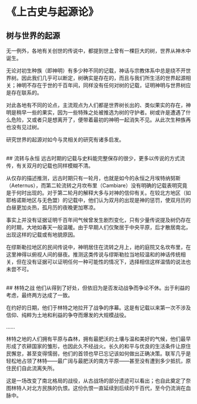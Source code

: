 # 《上古史与起源论》
## 树与世界的起源
无一例外，各地有关创世的传说中，都提到世上曾有一棵巨大的树，世界从神木中诞生。

无论对初生种族（即神明）有多少种不同的记载，神话与宗教体系中总是绕不开世界树。因此我们几乎可以断定，树确实是存在的，而且与我们所生活的世界起源相关；神明不存在于世的千百年间，同样没有任何对树的记载，证明神明与世界树应是存在联系的。

对此各地有不同的论点，主流观点为人们都是世界树长出的、类似果实的存在，神明是稍早一些的果实，因为一些特殊之处被推选为树的守护者。树或许是遭遇了什么危险，又或者只是想离开了，便带着最初的神明一起消失不见。从此次生种族再也没有见过树。

研究世界的起源对如今与灵相关的研究有诸多启发。

<br>
## 流转与永恒
远古时期的记载与史料能完整保存的很少，更多以传说的方式流传，有关双月的记载也同样模糊不清。

从仅存的描述推测，远古时期只有一轮月，也就是如今的永恒之月埃特纳努斯（Aeternus），而第二轮流转之月坎布里（Cambiare）没有明确的记载表明究竟是于何时出现的。对于第二轮月的解释大多与对神的信仰有关。在较北方地区（如耶格诺斯地区与无色盟）的记载中，他们认为双月的出现是神的惩罚，使双月历的白昼更加炎热，孤月历的夜晚更加寒凉。

事实上并没有证据证明千百年间气候曾发生剧烈变化，只有少量传说提及树仍存在的时期，大地如春天一般温暖。由于早期人们仅聚居于中央平原，后才散居南北，出现这样的记载或有地貌原因。

在缪斯勒拉地区的民间传说中，神明居住在流转之月上，祂的庭院又名坎布里，在这里神得以俯视人间的昼夜。推测这类传说与缪斯勒拉当地较温和的神话传统相关，但在没有证据可以证明任何一种可能性的情况下，选择相信这样温情的说法也未尝不可。

<br>
## 林特之战
他们从得到了好处，但依旧为是否发动战争而争论不休。出于利益的考虑，最终两方达成了一致。

在约好的日期，他们于林特之地拉开了战争的序幕。这是有记载以来第一次不涉及信仰、纯粹为土地和利益的争夺而爆发的大规模战役。

……

林特之地的人们拥有平原与森林，拥有最肥沃的土壤与温和美好的气候，他们最早形成了农耕国家的雏形，也因此久不经战火。长久的和平与优良的生活条件让原住民懈怠，甚至变得懦弱，他们的首领也早已忘记该如何做出正确决策。联军几乎是轻松地占领了林特——最广阔与最肥沃的南方平原——甚至没有遭到多少抵抗，原住民们自此流离失所。

这是一场改变了南北格局的战役，从古战场的部分遗迹可以看出；也自此奠定了奈图林特人对北方民族的仇恨。这份仇恨一直延续到后续的千百代，至今仍流淌在血脉中。
